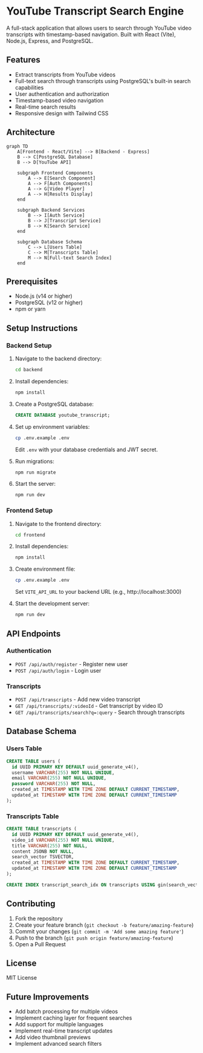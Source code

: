 # YouTube Transcript Search Engine

A full-stack application that allows users to search through YouTube video transcripts with timestamp-based navigation. Built with React (Vite), Node.js, Express, and PostgreSQL.

## Features

- Extract transcripts from YouTube videos
- Full-text search through transcripts using PostgreSQL's built-in search capabilities
- User authentication and authorization
- Timestamp-based video navigation
- Real-time search results
- Responsive design with Tailwind CSS

## Architecture

```mermaid
graph TD
    A[Frontend - React/Vite] --> B[Backend - Express]
    B --> C[PostgreSQL Database]
    B --> D[YouTube API]
    
    subgraph Frontend Components
        A --> E[Search Component]
        A --> F[Auth Components]
        A --> G[Video Player]
        A --> H[Results Display]
    end
    
    subgraph Backend Services
        B --> I[Auth Service]
        B --> J[Transcript Service]
        B --> K[Search Service]
    end
    
    subgraph Database Schema
        C --> L[Users Table]
        C --> M[Transcripts Table]
        M --> N[Full-text Search Index]
    end
```

## Prerequisites

- Node.js (v14 or higher)
- PostgreSQL (v12 or higher)
- npm or yarn

## Setup Instructions

### Backend Setup

1. Navigate to the backend directory:
   ```bash
   cd backend
   ```

2. Install dependencies:
   ```bash
   npm install
   ```

3. Create a PostgreSQL database:
   ```sql
   CREATE DATABASE youtube_transcript;
   ```

4. Set up environment variables:
   ```bash
   cp .env.example .env
   ```
   Edit `.env` with your database credentials and JWT secret.

5. Run migrations:
   ```bash
   npm run migrate
   ```

6. Start the server:
   ```bash
   npm run dev
   ```

### Frontend Setup

1. Navigate to the frontend directory:
   ```bash
   cd frontend
   ```

2. Install dependencies:
   ```bash
   npm install
   ```

3. Create environment file:
   ```bash
   cp .env.example .env
   ```
   Set `VITE_API_URL` to your backend URL (e.g., http://localhost:3000)

4. Start the development server:
   ```bash
   npm run dev
   ```

## API Endpoints

### Authentication
- `POST /api/auth/register` - Register new user
- `POST /api/auth/login` - Login user

### Transcripts
- `POST /api/transcripts` - Add new video transcript
- `GET /api/transcripts/:videoId` - Get transcript by video ID
- `GET /api/transcripts/search?q=:query` - Search through transcripts

## Database Schema

### Users Table
```sql
CREATE TABLE users (
  id UUID PRIMARY KEY DEFAULT uuid_generate_v4(),
  username VARCHAR(255) NOT NULL UNIQUE,
  email VARCHAR(255) NOT NULL UNIQUE,
  password VARCHAR(255) NOT NULL,
  created_at TIMESTAMP WITH TIME ZONE DEFAULT CURRENT_TIMESTAMP,
  updated_at TIMESTAMP WITH TIME ZONE DEFAULT CURRENT_TIMESTAMP
);
```

### Transcripts Table
```sql
CREATE TABLE transcripts (
  id UUID PRIMARY KEY DEFAULT uuid_generate_v4(),
  video_id VARCHAR(255) NOT NULL UNIQUE,
  title VARCHAR(255) NOT NULL,
  content JSONB NOT NULL,
  search_vector TSVECTOR,
  created_at TIMESTAMP WITH TIME ZONE DEFAULT CURRENT_TIMESTAMP,
  updated_at TIMESTAMP WITH TIME ZONE DEFAULT CURRENT_TIMESTAMP
);

CREATE INDEX transcript_search_idx ON transcripts USING gin(search_vector);
```

## Contributing

1. Fork the repository
2. Create your feature branch (`git checkout -b feature/amazing-feature`)
3. Commit your changes (`git commit -m 'Add some amazing feature'`)
4. Push to the branch (`git push origin feature/amazing-feature`)
5. Open a Pull Request

## License

MIT License

## Future Improvements

- Add batch processing for multiple videos
- Implement caching layer for frequent searches
- Add support for multiple languages
- Implement real-time transcript updates
- Add video thumbnail previews
- Implement advanced search filters
